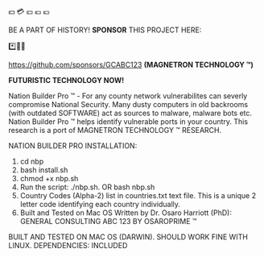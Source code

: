 💵 💳 💴 💶 💷

BE A PART OF HISTORY! **SPONSOR** THIS PROJECT HERE:

*️⃣📶🤖

https://github.com/sponsors/GCABC123 **(MAGNETRON TECHNOLOGY ™)**

**FUTURISTIC TECHNOLOGY NOW!**


Nation Builder Pro ™ - For any county network vulnerabilites can severly compromise National Security. Many dusty computers in old backrooms (with outdated SOFTWARE) act as sources to malware, malware bots etc. Nation Builder Pro ™ helps identify vulnerable ports in your country. This research is a port of MAGNETRON TECHNOLOGY ™ RESEARCH.


NATION BUILDER PRO INSTALLATION:

1. cd nbp
2. bash install.sh
3. chmod +x nbp.sh
5. Run the script: ./nbp.sh. OR bash nbp.sh
6. Country Codes (Alpha-2) list in countries.txt text file. This is a unique 2 letter code identifying each country individually.
7. Built and Tested on Mac OS Written by Dr. Osaro Harriott (PhD): GENERAL CONSULTING ABC 123 BY OSAROPRIME ™


BUILT AND TESTED ON MAC OS (DARWIN). SHOULD WORK FINE WITH LINUX.
DEPENDENCIES: INCLUDED
